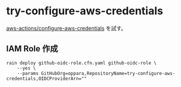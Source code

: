 # try-configure-aws-credentials

[aws-actions/configure-aws-credentials](https://github.com/aws-actions/configure-aws-credentials) を試す。


## IAM Role 作成

```
rain deploy github-oidc-role.cfn.yaml github-oidc-role \ 
    --yes \
    --params GitHubOrg=oppara,RepositoryName=try-configure-aws-credentials,OIDCProviderArn=""
```
